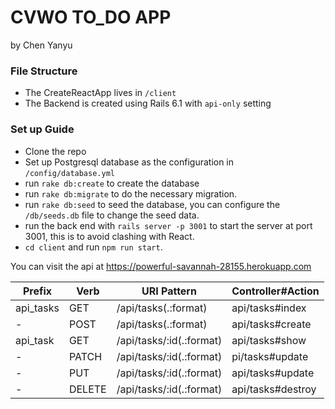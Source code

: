 # CVWO TO_DO APP
by Chen Yanyu

### File Structure

* The CreateReactApp lives in `/client`
* The Backend is created using Rails 6.1 with `api-only` setting

### Set up Guide
* Clone the repo
* Set up Postgresql database as the configuration in `/config/database.yml`
* run `rake db:create` to create the database
* run `rake db:migrate` to do the necessary migration.
* run `rake db:seed` to seed the database, you can configure the `/db/seeds.db` file to change the seed data.
* run the back end with `rails server -p 3001` to start the server at port 3001, this is to avoid clashing with React.
* `cd client` and run `npm run start`.

You can visit the api at
https://powerful-savannah-28155.herokuapp.com

 Prefix |Verb|URI Pattern|Controller#Action
 -------|----|-----------|-----------------
api_tasks |GET    |/api/tasks(.:format) | api/tasks#index
-|POST   |/api/tasks(.:format) |api/tasks#create
api_task |GET    |/api/tasks/:id(.:format) |api/tasks#show
-|PATCH  |/api/tasks/:id(.:format)|pi/tasks#update
-|PUT   | /api/tasks/:id(.:format) |api/tasks#update
-|DELETE |/api/tasks/:id(.:format)  |api/tasks#destroy


